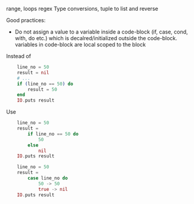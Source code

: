range, loops
regex
Type conversions, tuple to list and reverse


Good practices:

- Do not assign a value to a variable inside a code-block (if, case, cond, with, do etc.) which
is decalred/initialized outside the code-block. variables in code-block are local scoped to the block

Instead of

```elixir
    line_no = 50
    result = nil
    # ...
    if (line_no == 50) do
        result = 50
    end
    IO.puts result
```
Use
```elixir
    line_no = 50
    result =
        if line_no == 50 do
            50
        else
            nil
    IO.puts result

    line_no = 50
    result =
        case line_no do
            50 -> 50
            true -> nil
    IO.puts result
```